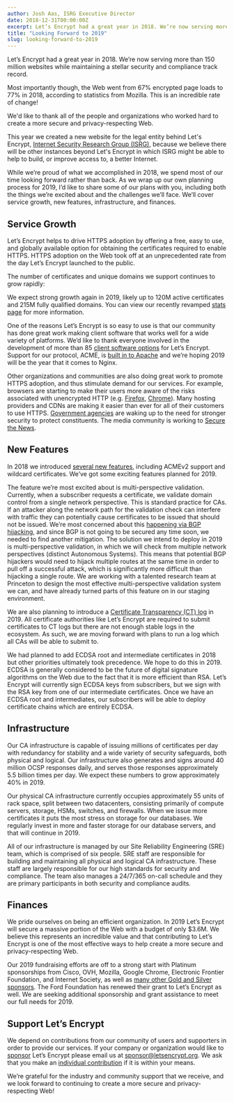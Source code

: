 ```yaml
---
author: Josh Aas, ISRG Executive Director
date: 2018-12-31T00:00:00Z
excerpt: Let’s Encrypt had a great year in 2018. We’re now serving more than 150 million websites while maintaining a stellar security and compliance track record.
title: "Looking Forward to 2019"
slug: looking-forward-to-2019
---
```


Let’s Encrypt had a great year in 2018. We’re now serving more than 150 million websites while maintaining a stellar security and compliance track record.

Most importantly though, the Web went from 67% encrypted page loads to 77% in 2018, according to statistics from Mozilla. This is an incredible rate of change!

We'd like to thank all of the people and organizations who worked hard to create a more secure and privacy-respecting Web.

This year we created a new website for the legal entity behind Let's Encrypt, [Internet Security Research Group (ISRG)](https://www.abetterinternet.org/), because we believe there will be other instances beyond Let's Encrypt in which ISRG might be able to help to build, or improve access to, a better Internet. 

While we’re proud of what we accomplished in 2018, we spend most of our time looking forward rather than back. As we wrap up our own planning process for 2019, I’d like to share some of our plans with you, including both the things we’re excited about and the challenges we’ll face. We’ll cover service growth, new features, infrastructure, and finances.

## Service Growth

Let’s Encrypt helps to drive HTTPS adoption by offering a free, easy to use, and globally available option for obtaining the certificates required to enable HTTPS. HTTPS adoption on the Web took off at an unprecedented rate from the day Let’s Encrypt launched to the public.

The number of certificates and unique domains we support continues to grow rapidly:

<div class="figure">
  <div id="activeUsage" title="Let's Encrypt Growth" class="statsgraph"></div>
</div>
<script src="/js/stats.js" async></script>
<script src="/js/plotly-min.js" async></script>

We expect strong growth again in 2019, likely up to 120M active certificates and 215M fully qualified domains. You can view our recently revamped [stats page](https://letsencrypt.org/stats/) for more information.

One of the reasons Let’s Encrypt is so easy to use is that our community has done great work making client software that works well for a wide variety of platforms. We’d like to thank everyone involved in the development of more than 85 [client software options](https://letsencrypt.org/docs/client-options/) for Let’s Encrypt. Support for our protocol, ACME, is [built in to Apache](https://letsencrypt.org/2017/10/17/acme-support-in-apache-httpd.html) and we’re hoping 2019 will be the year that it comes to Nginx.

Other organizations and communities are also doing great work to promote HTTPS adoption, and thus stimulate demand for our services. For example, browsers are starting to make their users more aware of the risks associated with unencrypted HTTP (e.g. [Firefox](https://blog.mozilla.org/security/2018/01/15/secure-contexts-everywhere/), [Chrome](https://www.blog.google/products/chrome/milestone-chrome-security-marking-http-not-secure/)). Many hosting providers and CDNs are making it easier than ever for all of their customers to use HTTPS. [Government agencies](https://https.cio.gov/) are waking up to the need for stronger security to protect constituents. The media community is working to [Secure the News](https://securethe.news/).

## New Features

In 2018 we introduced [several new features](https://letsencrypt.org/upcoming-features/), including ACMEv2 support and wildcard certificates. We’ve got some exciting features planned for 2019.

The feature we’re most excited about is multi-perspective validation. Currently, when a subscriber requests a certificate, we validate domain control from a single network perspective. This is standard practice for CAs. If an attacker along the network path for the validation check can interfere with traffic they can potentially cause certificates to be issued that should not be issued. We’re most concerned about this [happening via BGP hijacking](https://www.princeton.edu/~pmittal/publications/bgp-tls-usenix18.pdf), and since BGP is not going to be secured any time soon, we needed to find another mitigation. The solution we intend to deploy in 2019 is multi-perspective validation, in which we will check from multiple network perspectives (distinct Autonomous Systems). This means that potential BGP hijackers would need to hijack multiple routes at the same time in order to pull off a successful attack, which is significantly more difficult than hijacking a single route. We are working with a talented research team at Princeton to design the most effective multi-perspective validation system we can, and have already turned parts of this feature on in our staging environment.

We are also planning to introduce a [Certificate Transparency (CT) log](https://www.certificate-transparency.org/) in 2019. All certificate authorities like Let’s Encrypt are required to submit certificates to CT logs but there are not enough stable logs in the ecosystem. As such, we are moving forward with plans to run a log which all CAs will be able to submit to.

We had planned to add ECDSA root and intermediate certificates in 2018 but other priorities ultimately took precedence. We hope to do this in 2019. ECDSA is generally considered to be the future of digital signature algorithms on the Web due to the fact that it is more efficient than RSA. Let’s Encrypt will currently sign ECDSA keys from subscribers, but we sign with the RSA key from one of our intermediate certificates. Once we have an ECDSA root and intermediates, our subscribers will be able to deploy certificate chains which are entirely ECDSA.

## Infrastructure

Our CA infrastructure is capable of issuing millions of certificates per day with redundancy for stability and a wide variety of security safeguards, both physical and logical. Our infrastructure also generates and signs around 40 million OCSP responses daily, and serves those responses approximately 5.5 billion times per day. We expect these numbers to grow approximately 40% in 2019.

Our physical CA infrastructure currently occupies approximately 55 units of rack space, split between two datacenters, consisting primarily of compute servers, storage, HSMs, switches, and firewalls. When we issue more certificates it puts the most stress on storage for our databases. We regularly invest in more and faster storage for our database servers, and that will continue in 2019.

All of our infrastructure is managed by our Site Reliability Engineering (SRE) team, which is comprised of six people. SRE staff are responsible for building and maintaining all physical and logical CA infrastructure. These staff are largely responsible for our high standards for security and compliance. The team also manages a 24/7/365 on-call schedule and they are primary participants in both security and compliance audits.

## Finances

We pride ourselves on being an efficient organization. In 2019 Let’s Encrypt will secure a massive portion of the Web with a budget of only $3.6M. We believe this represents an incredible value and that contributing to Let’s Encrypt is one of the most effective ways to help create a more secure and privacy-respecting Web.

Our 2019 fundraising efforts are off to a strong start with Platinum sponsorships from Cisco, OVH, Mozilla, Google Chrome, Electronic Frontier Foundation, and Internet Society, as well as [many other Gold and Silver sponsors](https://letsencrypt.org/sponsors/). The Ford Foundation has renewed their grant to Let’s Encrypt as well. We are seeking additional sponsorship and grant assistance to meet our full needs for 2019.

## Support Let’s Encrypt

We depend on contributions from our community of users and supporters in order to provide our services. If your company or organization would like to [sponsor](https://letsencrypt.org/become-a-sponsor/) Let’s Encrypt please email us at [sponsor@letsencrypt.org](mailto:sponsor@letsencrypt.org). We ask that you make an [individual contribution](https://letsencrypt.org/donate/) if it is within your means.

We’re grateful for the industry and community support that we receive, and we look forward to continuing to create a more secure and privacy-respecting Web!